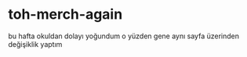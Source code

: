 # toh-merch-again
bu hafta okuldan dolayı yoğundum o yüzden gene aynı sayfa üzerinden değişiklik yaptım
